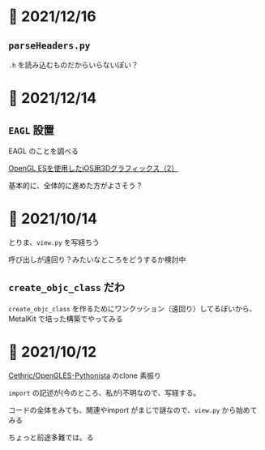 # 📝 2021/12/16

## `parseHeaders.py`

`.h` を読み込むものだからいらないぽい？


# 📝 2021/12/14

## `EAGL` 設置

EAGL のことを調べる


[OpenGL ESを使用したiOS用3Dグラフィックス（2）]('https://secondflush2.blog.fc2.com/blog-entry-817.html)


基本的に、全体的に進めた方がよさそう？


# 📝 2021/10/14

とりま、`view.py` を写経ちう

呼び出しが遠回り？みたいなところをどうするか検討中


## `create_objc_class` だわ

`create_objc_class` を作るためにワンクッション（遠回り）してるぽいから、MetalKit で培った構築でやってみる



# 📝 2021/10/12


[Cethric/OpenGLES-Pythonista](https://github.com/Cethric/OpenGLES-Pythonista) のclone 素振り


`import` の記述が(今のところ、私が)不明なので、写経する。


コードの全体をみても、関連やimport がまじで謎なので、`view.py` から始めてみる


ちょっと前途多難では。る


